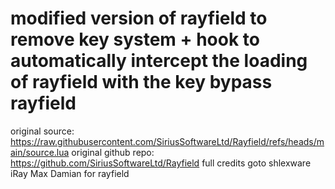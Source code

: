 # modified version of rayfield to remove key system + hook to automatically intercept the loading of rayfield with the key bypass rayfield
original source: https://raw.githubusercontent.com/SiriusSoftwareLtd/Rayfield/refs/heads/main/source.lua
original github repo: https://github.com/SiriusSoftwareLtd/Rayfield
full credits goto shlexware iRay Max Damian for rayfield
